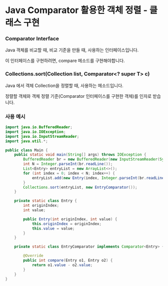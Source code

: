 # Java Comparator 활용한 객체 정렬 - 클래스 구현

### Comparator Interface

Java 객체를 비교할 때, 비교 기준을 만들 때, 사용하는 인터페이스입니다.

이 인터페이스를 구현하려면, compare 메소드를 구현해야합니다.



### Collections.sort(Collection<T> list, Comparator<? super T> c)

Java 에서 객체 Collection을 정렬할 때, 사용하는 메소드입니다.

정렬할 객체와 객체 정렬 기준(Comparator 인터페이스를 구현한 객체)를 인자로 받습니다.



### 사용 예시

```java
import java.io.BufferedReader;
import java.io.IOException;
import java.io.InputStreamReader;
import java.util.*;

public class Main {
    public static void main(String[] args) throws IOException {
        BufferedReader br = new BufferedReader(new InputStreamReader(System.in));
        int N = Integer.parseInt(br.readLine());
        List<Entry> entryList = new ArrayList<>();
        for (int index = 0; index < N; index++) {
            entryList.add(new Entry(index, Integer.parseInt(br.readLine())));
        }
        Collections.sort(entryList, new EntryComparator());
    }

    private static class Entry {
        int originIndex;
        int value;

        public Entry(int originIndex, int value) {
            this.originIndex = originIndex;
            this.value = value;
        }
    }

    private static class EntryComparator implements Comparator<Entry> {

        @Override
        public int compare(Entry o1, Entry o2) {
            return o1.value - o2.value;
        }
    }
}
```

